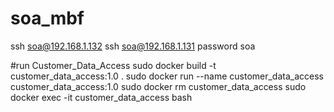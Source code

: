 # soa_mbf
ssh soa@192.168.1.132
ssh soa@192.168.1.131
password soa

#run Customer_Data_Access
sudo docker build -t customer_data_access:1.0 .
sudo docker run --name customer_data_access customer_data_access:1.0
sudo docker rm customer_data_access
sudo docker exec -it customer_data_access bash

